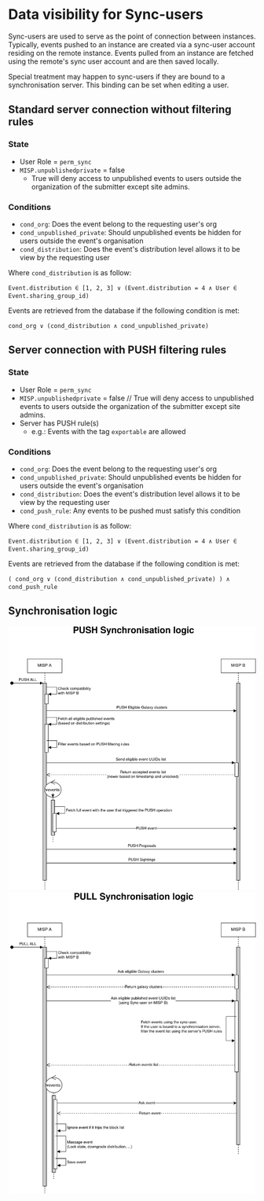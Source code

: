 # Data visibility for Sync-users

Sync-users are used to serve as the point of connection between instances.
Typically, events pushed to an instance are created via a sync-user account residing on the remote instance.
Events pulled from an instance are fetched using the remote's sync user account and are then saved locally.

Special treatment may happen to sync-users if they are bound to a synchronisation server.
This binding can be set when editing a user.

## Standard server connection without filtering rules

### State
- User Role = `perm_sync`
- `MISP.unpublishedprivate` = false
    - True will deny access to unpublished events to users outside the organization of the submitter except site admins.


### Conditions
- `cond_org`: Does the event belong to the requesting user's org
- `cond_unpublished_private`: Should unpublished events be hidden for users outside the event's organisation
- `cond_distribution`: Does the event's distribution level allows it to be view by the requesting user

Where `cond_distribution` is as follow:
```
Event.distribution ∈ [1, 2, 3] ∨ (Event.distribution = 4 ∧ User ∈ Event.sharing_group_id)
```

Events are retrieved from the database if the following condition is met:
```
cond_org ∨ (cond_distribution ∧ cond_unpublished_private)
```



## Server connection with PUSH filtering rules

### State
- User Role = `perm_sync`
- `MISP.unpublishedprivate` = false // True will deny access to unpublished events to users outside the organization of the submitter except site admins.
- Server has PUSH rule(s)
    - e.g.: Events with the tag `exportable` are allowed


### Conditions
- `cond_org`: Does the event belong to the requesting user's org
- `cond_unpublished_private`: Should unpublished events be hidden for users outside the event's organisation
- `cond_distribution`: Does the event's distribution level allows it to be view by the requesting user
- `cond_push_rule`: Any events to be pushed must satisfy this condition

Where `cond_distribution` is as follow:
```
Event.distribution ∈ [1, 2, 3] ∨ (Event.distribution = 4 ∧ User ∈ Event.sharing_group_id)
```

Events are retrieved from the database if the following condition is met:
```
( cond_org ∨ (cond_distribution ∧ cond_unpublished_private) ) ∧ cond_push_rule
```

## Synchronisation logic

![MISP Sync diagrams: PUSH](sync-diagram-push.png)
![MISP Sync diagrams: PULL](sync-diagram-pull.png)
